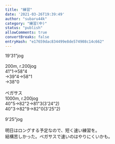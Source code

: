 ```yaml
---
title: "練習"
date: '2021-03-26T19:39:49'
author: "subaru44k"
category: "練習(中)"
status: "publish"
allowComments: true
convertBreaks: false
entryHash: "e17659dac834499e8de574908c14c662"
---
```

19'31"jog<br>
<br>
200m, r.200jog<br>
41"1→58"4<br>
→39"4→58"1<br>
→38"0<br>
<br>
ペガサス<br>
1000m, r.200jog<br>
40"5→82"2→81"3(3'24"2)<br>
40"3→82"9→82"0(3'25"2)<br>
<br>
9'25"jog<br>
<br>
明日はロングする予定なので、短く速い練習を。<br>
結構苦しかった。ペガサスで速いのはやりにくいかも。
